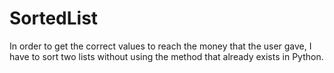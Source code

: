 # SortedList
In order to get the correct values to reach the money that the user gave, I have to sort two lists without using the method that already exists in Python.
